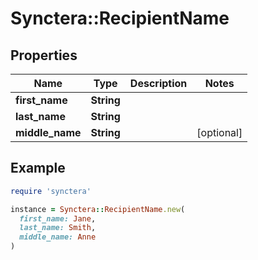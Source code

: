 # Synctera::RecipientName

## Properties

| Name | Type | Description | Notes |
| ---- | ---- | ----------- | ----- |
| **first_name** | **String** |  |  |
| **last_name** | **String** |  |  |
| **middle_name** | **String** |  | [optional] |

## Example

```ruby
require 'synctera'

instance = Synctera::RecipientName.new(
  first_name: Jane,
  last_name: Smith,
  middle_name: Anne
)
```

